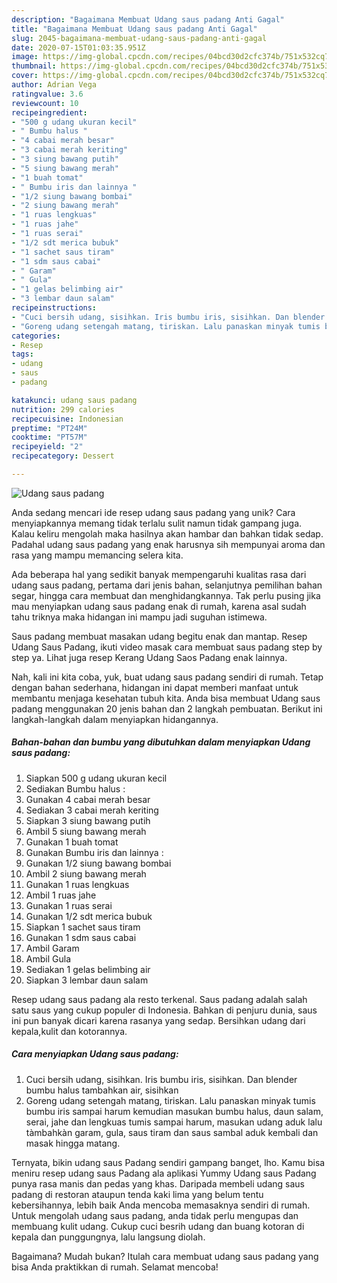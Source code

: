 ```yaml
---
description: "Bagaimana Membuat Udang saus padang Anti Gagal"
title: "Bagaimana Membuat Udang saus padang Anti Gagal"
slug: 2045-bagaimana-membuat-udang-saus-padang-anti-gagal
date: 2020-07-15T01:03:35.951Z
image: https://img-global.cpcdn.com/recipes/04bcd30d2cfc374b/751x532cq70/udang-saus-padang-foto-resep-utama.jpg
thumbnail: https://img-global.cpcdn.com/recipes/04bcd30d2cfc374b/751x532cq70/udang-saus-padang-foto-resep-utama.jpg
cover: https://img-global.cpcdn.com/recipes/04bcd30d2cfc374b/751x532cq70/udang-saus-padang-foto-resep-utama.jpg
author: Adrian Vega
ratingvalue: 3.6
reviewcount: 10
recipeingredient:
- "500 g udang ukuran kecil"
- " Bumbu halus "
- "4 cabai merah besar"
- "3 cabai merah keriting"
- "3 siung bawang putih"
- "5 siung bawang merah"
- "1 buah tomat"
- " Bumbu iris dan lainnya "
- "1/2 siung bawang bombai"
- "2 siung bawang merah"
- "1 ruas lengkuas"
- "1 ruas jahe"
- "1 ruas serai"
- "1/2 sdt merica bubuk"
- "1 sachet saus tiram"
- "1 sdm saus cabai"
- " Garam"
- " Gula"
- "1 gelas belimbing air"
- "3 lembar daun salam"
recipeinstructions:
- "Cuci bersih udang, sisihkan. Iris bumbu iris, sisihkan. Dan blender bumbu halus tambahkan air, sisihkan"
- "Goreng udang setengah matang, tiriskan. Lalu panaskan minyak tumis bumbu iris sampai harum kemudian masukan bumbu halus, daun salam, serai, jahe dan lengkuas tumis sampai harum, masukan udang aduk lalu tàmbahkàn garam, gula, saus tiram dan saus sambal aduk kembali dan masak hingga matang."
categories:
- Resep
tags:
- udang
- saus
- padang

katakunci: udang saus padang 
nutrition: 299 calories
recipecuisine: Indonesian
preptime: "PT24M"
cooktime: "PT57M"
recipeyield: "2"
recipecategory: Dessert

---
```



![Udang saus padang](https://img-global.cpcdn.com/recipes/04bcd30d2cfc374b/751x532cq70/udang-saus-padang-foto-resep-utama.jpg)

Anda sedang mencari ide resep udang saus padang yang unik? Cara menyiapkannya memang tidak terlalu sulit namun tidak gampang juga. Kalau keliru mengolah maka hasilnya akan hambar dan bahkan tidak sedap. Padahal udang saus padang yang enak harusnya sih mempunyai aroma dan rasa yang mampu memancing selera kita.

Ada beberapa hal yang sedikit banyak mempengaruhi kualitas rasa dari udang saus padang, pertama dari jenis bahan, selanjutnya pemilihan bahan segar, hingga cara membuat dan menghidangkannya. Tak perlu pusing jika mau menyiapkan udang saus padang enak di rumah, karena asal sudah tahu triknya maka hidangan ini mampu jadi suguhan istimewa.

Saus padang membuat masakan udang begitu enak dan mantap. Resep Udang Saus Padang, ikuti video masak cara membuat saus padang step by step ya. Lihat juga resep Kerang Udang Saos Padang enak lainnya.


Nah, kali ini kita coba, yuk, buat udang saus padang sendiri di rumah. Tetap dengan bahan sederhana, hidangan ini dapat memberi manfaat untuk membantu menjaga kesehatan tubuh kita. Anda bisa membuat Udang saus padang menggunakan 20 jenis bahan dan 2 langkah pembuatan. Berikut ini langkah-langkah dalam menyiapkan hidangannya.

<!--inarticleads1-->

##### Bahan-bahan dan bumbu yang dibutuhkan dalam menyiapkan Udang saus padang:

1. Siapkan 500 g udang ukuran kecil
1. Sediakan  Bumbu halus :
1. Gunakan 4 cabai merah besar
1. Sediakan 3 cabai merah keriting
1. Siapkan 3 siung bawang putih
1. Ambil 5 siung bawang merah
1. Gunakan 1 buah tomat
1. Gunakan  Bumbu iris dan lainnya :
1. Gunakan 1/2 siung bawang bombai
1. Ambil 2 siung bawang merah
1. Gunakan 1 ruas lengkuas
1. Ambil 1 ruas jahe
1. Gunakan 1 ruas serai
1. Gunakan 1/2 sdt merica bubuk
1. Siapkan 1 sachet saus tiram
1. Gunakan 1 sdm saus cabai
1. Ambil  Garam
1. Ambil  Gula
1. Sediakan 1 gelas belimbing air
1. Siapkan 3 lembar daun salam


Resep udang saus padang ala resto terkenal. Saus padang adalah salah satu saus yang cukup populer di Indonesia. Bahkan di penjuru dunia, saus ini pun banyak dicari karena rasanya yang sedap. Bersihkan udang dari kepala,kulit dan kotorannya. 

<!--inarticleads2-->

##### Cara menyiapkan Udang saus padang:

1. Cuci bersih udang, sisihkan. Iris bumbu iris, sisihkan. Dan blender bumbu halus tambahkan air, sisihkan
1. Goreng udang setengah matang, tiriskan. Lalu panaskan minyak tumis bumbu iris sampai harum kemudian masukan bumbu halus, daun salam, serai, jahe dan lengkuas tumis sampai harum, masukan udang aduk lalu tàmbahkàn garam, gula, saus tiram dan saus sambal aduk kembali dan masak hingga matang.


Ternyata, bikin udang saus Padang sendiri gampang banget, lho. Kamu bisa meniru resep udang saus Padang ala aplikasi Yummy Udang saus Padang punya rasa manis dan pedas yang khas. Daripada membeli udang saus padang di restoran ataupun tenda kaki lima yang belum tentu kebersihannya, lebih baik Anda mencoba memasaknya sendiri di rumah. Untuk mengolah udang saus padang, anda tidak perlu mengupas dan membuang kulit udang. Cukup cuci besrih udang dan buang kotoran di kepala dan punggungnya, lalu langsung diolah. 

Bagaimana? Mudah bukan? Itulah cara membuat udang saus padang yang bisa Anda praktikkan di rumah. Selamat mencoba!
